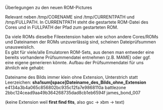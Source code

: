 Überlegungen zu den neuen ROM-Pictures

Relevant neben /tmp/CORENAME sind /tmp/CURRENTPATH und /tmp/FULLPATH. In CURRENTPATH steht die gestartete ROM-Datei des Cores und in FULLPATH der Pfad zum gestarteten ROM.

Da viele ROMs dieselbe Fileextension haben wie schon andere Cores/ROMs und Dateinamen der ROMs unzuverlässig sind, scheinen Dateiprüfsummen unausweislich.  
Es gibt für viele/alle Emulatoren ROM-Sets, aus denen man entweder eine bereits vorhandene Prüfsummendatei entnehmen (z.B. MAME) oder ggf. eine eigene generieren könnte. Aufbau der Prüfsummendatei für uns ähnlich wie gehabt:

Dateiname des Bilds immer klein ohne Extension, Unterstrich statt Leerzeichen:
__sha1sum[space]Dateiname_des_Bilds_ohne_Extension__
e4134a3b4a065c856802bc935c12fa7e9868110a battlezone  
2bbc124cead9aa49b364268735dad8cb1eb6594f james_bond_007  

(keine Extension weil **first find fits**, also gsc -> xbm -> text)
